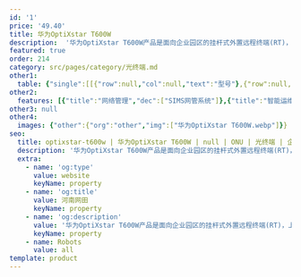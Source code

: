 ```yaml
---
id: '1'
price: '49.40'
title: 华为OptiXstar T600W
description:  '华为OptiXstar T600W产品是面向企业园区的挂杆式外置远程终端(RT)，上行提供一个GE接口，用户侧提供Wi-Fi接入和1个GE以太网接口，为用户提供高清的视频回传服务。'
featured: true
order: 214
category: src/pages/category/光终端.md
other1: 
  table: {"single":[[{"row":null,"col":null,"text":"型号"},{"row":null,"col":null,"text":"华为OptiXstar T600W"}],[{"row":null,"col":null,"text":"尺寸"},{"row":null,"col":null,"text":"220mm x 220mm x 96mm(不含套筒等配件)"}],[{"row":null,"col":null,"text":"重量"},{"row":null,"col":null,"text":"约2.5kg"}],[{"row":null,"col":null,"text":"网络侧接口"},{"row":null,"col":null,"text":"GE（电）"}],[{"row":null,"col":null,"text":"用户侧接口"},{"row":null,"col":null,"text":"1GE+5G Wi-Fi"}],[{"row":null,"col":null,"text":"整机供电"},{"row":null,"col":null,"text":"12V，2A "}],[{"row":null,"col":null,"text":"电源适配器额定输入范围"},{"row":null,"col":null,"text":"100V AC~240V AC， 50/60Hz"}],[{"row":null,"col":null,"text":"典型功耗 "},{"row":null,"col":null,"text":"8W"}],[{"row":null,"col":null,"text":"最大功耗"},{"row":null,"col":null,"text":"9W"}],[{"row":null,"col":null,"text":"工作环境温度"},{"row":null,"col":null,"text":"-40°C ~ +60°C"}],[{"row":null,"col":null,"text":"工作环境湿度"},{"row":null,"col":null,"text":"5% RH ～ 95% RH， 非凝结"}],[{"row":null,"col":null,"text":"防雷规格"},{"row":null,"col":null,"text":"GE：共模 6kV，差模 1.5kV\nAC电源：共模 6kV，差模 6kV"}],[{"row":null,"col":null,"text":"防护等级"},{"row":null,"col":null,"text":"IP65"}],[{"row":null,"col":null,"text":"安装方式"},{"row":null,"col":null,"text":"室外挂杆安装"}]]}
other2:
  features: [{"title":"网络管理","dec":["SIMS网管系统"]},{"title":"智能运维","dec":["流氓ONT检测和自律\n环网检测/PPPoE仿真/DHCP仿真"]},{"title":"安全","dec":["安全启动\nIPv6/IPv4 防火墙\nMAC过滤/IP地址过滤/URL过滤\n防DoS攻击/ARP防攻击"]}]
other3: null
other4:
  images: {"other":{"org":"other","img":["华为OptiXstar T600W.webp"]}}
seo:
  title: optixstar-t600w | 华为OptiXstar T600W | null | ONU | 光终端 | 企业光网络
  description: '华为OptiXstar T600W产品是面向企业园区的挂杆式外置远程终端(RT)，上行提供一个GE接口，用户侧提供Wi-Fi接入和1个GE以太网接口，为用户提供高清的视频回传服务。'
  extra:
    - name: 'og:type'
      value: website
      keyName: property
    - name: 'og:title'
      value: 河南网田
      keyName: property
    - name: 'og:description'
      value: '华为OptiXstar T600W产品是面向企业园区的挂杆式外置远程终端(RT)，上行提供一个GE接口，用户侧提供Wi-Fi接入和1个GE以太网接口，为用户提供高清的视频回传服务。'
      keyName: property
    - name: Robots
      value: all
template: product
---
```


